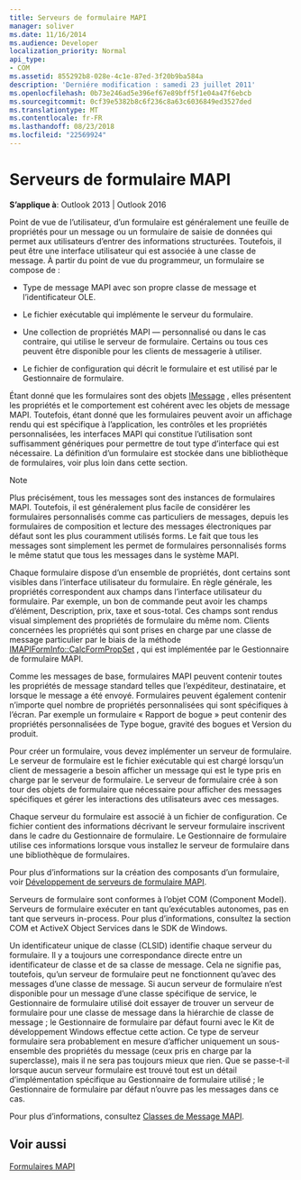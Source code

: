 ```yaml
---
title: Serveurs de formulaire MAPI
manager: soliver
ms.date: 11/16/2014
ms.audience: Developer
localization_priority: Normal
api_type:
- COM
ms.assetid: 855292b8-028e-4c1e-87ed-3f20b9ba584a
description: 'Derniére modification : samedi 23 juillet 2011'
ms.openlocfilehash: 0b73e246ad5e396ef67e89bff5f1e04a47f6ebcb
ms.sourcegitcommit: 0cf39e5382b8c6f236c8a63c6036849ed3527ded
ms.translationtype: MT
ms.contentlocale: fr-FR
ms.lasthandoff: 08/23/2018
ms.locfileid: "22569924"
---
```

# <a name="mapi-form-servers"></a>Serveurs de formulaire MAPI

  
  
**S’applique à**: Outlook 2013 | Outlook 2016 
  
Point de vue de l’utilisateur, d’un formulaire est généralement une feuille de propriétés pour un message ou un formulaire de saisie de données qui permet aux utilisateurs d’entrer des informations structurées. Toutefois, il peut être une interface utilisateur qui est associée à une classe de message. À partir du point de vue du programmeur, un formulaire se compose de :
  
- Type de message MAPI avec son propre classe de message et l’identificateur OLE.
    
- Le fichier exécutable qui implémente le serveur du formulaire.
    
- Une collection de propriétés MAPI — personnalisé ou dans le cas contraire, qui utilise le serveur de formulaire. Certains ou tous ces peuvent être disponible pour les clients de messagerie à utiliser.
    
- Le fichier de configuration qui décrit le formulaire et est utilisé par le Gestionnaire de formulaire.
    
Étant donné que les formulaires sont des objets [IMessage](imessageimapiprop.md) , elles présentent les propriétés et le comportement est cohérent avec les objets de message MAPI. Toutefois, étant donné que les formulaires peuvent avoir un affichage rendu qui est spécifique à l’application, les contrôles et les propriétés personnalisées, les interfaces MAPI qui constitue l’utilisation sont suffisamment génériques pour permettre de tout type d’interface qui est nécessaire. La définition d’un formulaire est stockée dans une bibliothèque de formulaires, voir plus loin dans cette section. 
  
> [!NOTE]
> Plus précisément, tous les messages sont des instances de formulaires MAPI. Toutefois, il est généralement plus facile de considérer les formulaires personnalisés comme cas particuliers de messages, depuis les formulaires de composition et lecture des messages électroniques par défaut sont les plus couramment utilisés forms. Le fait que tous les messages sont simplement les permet de formulaires personnalisés forms le même statut que tous les messages dans le système MAPI. 
  
Chaque formulaire dispose d’un ensemble de propriétés, dont certains sont visibles dans l’interface utilisateur du formulaire. En règle générale, les propriétés correspondent aux champs dans l’interface utilisateur du formulaire. Par exemple, un bon de commande peut avoir les champs d’élément, Description, prix, taxe et sous-total. Ces champs sont rendus visual simplement des propriétés de formulaire du même nom. Clients concernées les propriétés qui sont prises en charge par une classe de message particulier par le biais de la méthode [IMAPIFormInfo::CalcFormPropSet](imapiforminfo-calcformpropset.md) , qui est implémentée par le Gestionnaire de formulaire MAPI. 
  
Comme les messages de base, formulaires MAPI peuvent contenir toutes les propriétés de message standard telles que l’expéditeur, destinataire, et lorsque le message a été envoyé. Formulaires peuvent également contenir n’importe quel nombre de propriétés personnalisées qui sont spécifiques à l’écran. Par exemple un formulaire « Rapport de bogue » peut contenir des propriétés personnalisées de Type bogue, gravité des bogues et Version du produit.
  
Pour créer un formulaire, vous devez implémenter un serveur de formulaire. Le serveur de formulaire est le fichier exécutable qui est chargé lorsqu’un client de messagerie a besoin afficher un message qui est le type pris en charge par le serveur de formulaire. Le serveur de formulaire crée à son tour des objets de formulaire que nécessaire pour afficher des messages spécifiques et gérer les interactions des utilisateurs avec ces messages.
  
Chaque serveur du formulaire est associé à un fichier de configuration. Ce fichier contient des informations décrivant le serveur formulaire inscrivent dans le cadre du Gestionnaire de formulaire. Le Gestionnaire de formulaire utilise ces informations lorsque vous installez le serveur de formulaire dans une bibliothèque de formulaires.
  
Pour plus d’informations sur la création des composants d’un formulaire, voir [Développement de serveurs de formulaire MAPI](developing-mapi-form-servers.md).
  
Serveurs de formulaire sont conformes à l’objet COM (Component Model). Serveurs de formulaire exécuter en tant qu’exécutables autonomes, pas en tant que serveurs in-process. Pour plus d’informations, consultez la section COM et ActiveX Object Services dans le SDK de Windows.
  
Un identificateur unique de classe (CLSID) identifie chaque serveur du formulaire. Il y a toujours une correspondance directe entre un identificateur de classe et de sa classe de message. Cela ne signifie pas, toutefois, qu’un serveur de formulaire peut ne fonctionnent qu’avec des messages d’une classe de message. Si aucun serveur de formulaire n’est disponible pour un message d’une classe spécifique de service, le Gestionnaire de formulaire utilisé doit essayer de trouver un serveur de formulaire pour une classe de message dans la hiérarchie de classe de message ; le Gestionnaire de formulaire par défaut fourni avec le Kit de développement Windows effectue cette action. Ce type de serveur formulaire sera probablement en mesure d’afficher uniquement un sous-ensemble des propriétés du message (ceux pris en charge par la superclasse), mais il ne sera pas toujours mieux que rien. Que se passe-t-il lorsque aucun serveur formulaire est trouvé tout est un détail d’implémentation spécifique au Gestionnaire de formulaire utilisé ; le Gestionnaire de formulaire par défaut n’ouvre pas les messages dans ce cas.
  
Pour plus d’informations, consultez [Classes de Message MAPI](mapi-message-classes.md).
  
## <a name="see-also"></a>Voir aussi



[Formulaires MAPI](mapi-forms.md)

